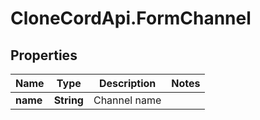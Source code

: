 # CloneCordApi.FormChannel

## Properties

Name | Type | Description | Notes
------------ | ------------- | ------------- | -------------
**name** | **String** | Channel name | 


